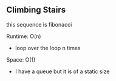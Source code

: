 ## Climbing Stairs

this sequence is fibonacci

Runtime: O(n)
- loop over the loop n times

Space: O(1)
- I have a queue but it is of a static size